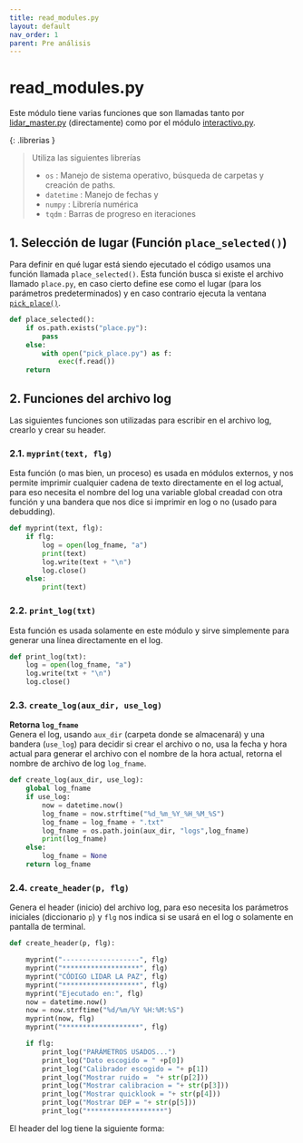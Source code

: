```yaml
---
title: read_modules.py
layout: default
nav_order: 1
parent: Pre análisis
---
```


# read_modules.py
Este módulo tiene varias funciones que son llamadas tanto por [lidar_master.py](lidar_master) (directamente) como por el módulo [interactivo.py](interactivo).

{: .librerias }
> Utiliza las siguientes librerías
> - `os` : Manejo de sistema operativo, búsqueda de carpetas y creación de paths.
> - `datetime` : Manejo de fechas y 
> - `numpy` : Librería numérica
> - `tqdm` : Barras de progreso en iteraciones

## 1. Selección de lugar (Función `place_selected()`)
Para definir en qué lugar está siendo ejecutado el código usamos una función llamada `place_selected()`. Esta función busca si existe el archivo llamado `place.py`, en caso cierto define ese como el lugar (para los parámetros predeterminados) y en caso contrario ejecuta la ventana [`pick_place()`](pick_place).

```python
def place_selected():
    if os.path.exists("place.py"):
        pass
    else:
        with open("pick_place.py") as f:
            exec(f.read())
    return
```

## 2. Funciones del archivo log
Las siguientes funciones son utilizadas para escribir en el archivo log, crearlo y crear su header.

### 2.1. `myprint(text, flg)`
Esta función (o mas bien, un proceso) es usada en módulos externos, y nos permite imprimir cualquier cadena de texto directamente en el log actual, para eso necesita el nombre del log una variable global creadad con otra función y una bandera que nos dice si imprimir en log o no (usado para debudding).
```python
def myprint(text, flg):
    if flg:
        log = open(log_fname, "a")
        print(text)
        log.write(text + "\n")
        log.close()
    else:
        print(text)
```

### 2.2. `print_log(txt)`
Esta función es usada solamente en este módulo y sirve simplemente para generar una línea directamente en el log.
```python
def print_log(txt):
    log = open(log_fname, "a")
    log.write(txt + "\n")
    log.close()
```

### 2.3. `create_log(aux_dir, use_log)`
**Retorna `log_fname`**  
Genera el log, usando `aux_dir` (carpeta donde se almacenará) y una bandera (`use_log`) para decidir si crear el archivo o no, usa la fecha y hora actual para generar el archivo con el nombre de la hora actual, retorna el nombre de archivo de log `log_fname`.
```python
def create_log(aux_dir, use_log):
    global log_fname
    if use_log:
        now = datetime.now()
        log_fname = now.strftime("%d_%m_%Y_%H_%M_%S")
        log_fname = log_fname + ".txt"
        log_fname = os.path.join(aux_dir, "logs",log_fname)
        print(log_fname)
    else:
        log_fname = None
    return log_fname
```

### 2.4. `create_header(p, flg)`
Genera el header (inicio) del archivo log, para eso necesita los parámetros iniciales (diccionario `p`) y `flg` nos indica si se usará en el log o solamente en pantalla de terminal.

```python
def create_header(p, flg):

    myprint("-------------------", flg)
    myprint("*******************", flg)
    myprint("CÓDIGO LIDAR LA PAZ", flg)
    myprint("*******************", flg)
    myprint("Ejecutado en:", flg)
    now = datetime.now()
    now = now.strftime("%d/%m/%Y %H:%M:%S")
    myprint(now, flg)
    myprint("*******************", flg)

    if flg:
        print_log("PARÁMETROS USADOS...")
        print_log("Dato escogido = " +p[0])
        print_log("Calibrador escogido = "+ p[1])
        print_log("Mostrar ruido =  "+ str(p[2]))
        print_log("Mostrar calibracion = "+ str(p[3]))
        print_log("Mostrar quicklook = "+ str(p[4]))
        print_log("Mostrar DEP = "+ str(p[5]))
        print_log("*******************")
```

El header del log tiene la siguiente forma:




